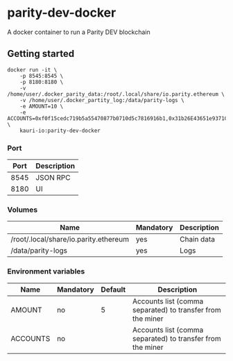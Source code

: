 # parity-dev-docker

A docker container to run a Parity DEV blockchain

## Getting started

```
docker run -it \
	-p 8545:8545 \
	-p 8180:8180 \
	-v /home/user/.docker_parity_data:/root/.local/share/io.parity.ethereum \
	-v /home/user/.docker_partity_log:/data/parity-logs \
	-e AMOUNT=10 \
	-e ACCOUNTS=0xf0f15cedc719b5a55470877b0710d5c7816916b1,0x31b26E43651e9371C88aF3D36c14CfD938BaF4Fd \
	kauri-io:parity-dev-docker
```

### Port

| Port | Description |
| -------- | -------- | 
| 8545 | JSON RPC | 
| 8180 | UI | 


### Volumes

| Name | Mandatory | Description |
| -------- | -------- | -------- |
| /root/.local/share/io.parity.ethereum  | yes | Chain data | 
| /data/parity-logs | yes | Logs | 


### Environment variables

| Name | Mandatory | Default | Description |
| -------- | -------- | -------- | -------- |
| AMOUNT | no | 5 | Accounts list (comma separated) to transfer from the miner  |
| ACCOUNTS | no |  | Accounts list (comma separated) to transfer from the miner  |


